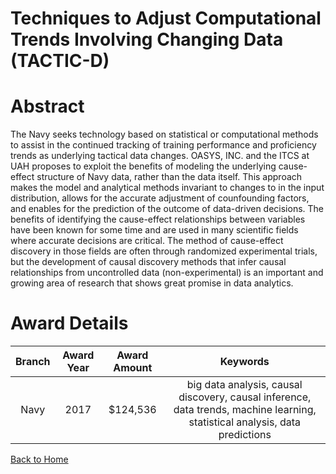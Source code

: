 
Techniques to Adjust Computational Trends Involving Changing Data (TACTIC-D)
============================================================================

# Abstract


The Navy seeks technology based on statistical or computational methods to assist in the continued tracking of training performance and proficiency trends as underlying tactical data changes. OASYS, INC. and the ITCS at UAH proposes to exploit the benefits of modeling the underlying cause-effect structure of Navy data, rather than the data itself. This approach makes the model and analytical methods invariant to changes to in the input distribution, allows for the accurate adjustment of counfounding factors, and enables for the prediction of the outcome of data-driven decisions. The benefits of identifying the cause-effect relationships between variables have been known for some time and are used in many scientific fields where accurate decisions are critical. The method of cause-effect discovery in those fields are often through randomized experimental trials, but the development of causal discovery methods that infer causal relationships from uncontrolled data (non-experimental) is an important and growing area of research that shows great promise in data analytics.  

# Award Details

|Branch|Award Year|Award Amount|Keywords|
| :---: | :---: | :---: | :---: |
|Navy|2017|$124,536|big data analysis, causal discovery, causal inference, data trends, machine learning, statistical analysis, data predictions|
  
  


[Back to Home](https://github.com/chrischow/dod_sbir_awards#1962)